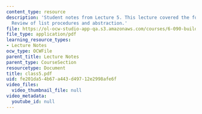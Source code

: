 ```yaml
---
content_type: resource
description: 'Student notes from Lecture 5. This lecture covered the following topics:
  Review of list procedures and abstraction.'
file: https://ol-ocw-studio-app-qa.s3.amazonaws.com/courses/6-090-building-programming-experience-a-lead-in-to-6-001-january-iap-2005/fe201da54b67a443d49712e2998afe6f_class5.pdf
file_type: application/pdf
learning_resource_types:
- Lecture Notes
ocw_type: OCWFile
parent_title: Lecture Notes
parent_type: CourseSection
resourcetype: Document
title: class5.pdf
uid: fe201da5-4b67-a443-d497-12e2998afe6f
video_files:
  video_thumbnail_file: null
video_metadata:
  youtube_id: null
---
```

